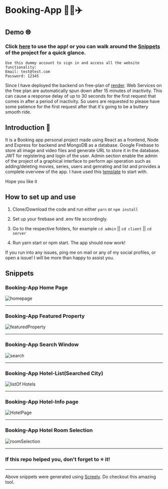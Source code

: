 # Booking-App 🏨🚗✈️

## Demo 🌐
### Click [here](https://booking-app-akj.netlify.app/) to use the app! or you can walk around the [Snippets](https://github.com/akj0712/Booking-App#snippets) of the project for a quick glance.

```
Use this dummy account to sign in and access all the website functionality:
Email: test@test.com
Password: 12345
```

Since I have deployed the backend on free-plan of [render](https://render.com/). Web Services on the free plan are automatically spun down after 15 minutes of inactivity. This can cause a response delay of up to 30 seconds for the first request that comes in after a period of inactivity. So users are requested to please have some patience for the first request after that it's going to be a buttery smooth ride.

## Introduction 👋

It is a Booking app personal project made using React as a frontend, Node and Express for backend and MongoDB as a database. Google Firebase to store all image and video files and generate URL to store it in the database. JWT for registering and login of the user.
Admin section enable the admin of the project of a graphical interface to perform api operation such as adding/deleting movies, series, users and genrating and list and provides a complete overview of the app. I have used this [template](https://github.com/safak/youtube2022/tree/react-admin) to start with.

Hope you like it

## How to set up and use

1. Clone/Download the code and run either `yarn` or `npm install`

2. Set up your firebase and .env file accordingly.

3. Go to the respective folders, for example `cd admin` || `cd client` || `cd server` 

4. Run yarn start or npm start. The app should now work!

If you run into any issues, ping me on mail or any of my social profiles, or open a issue! I will be more than happy to assist you.

## Snippets

### Booking-App Home Page
![homepage](https://user-images.githubusercontent.com/86816711/206842263-4b26e61d-97e1-4044-b645-7676375a4111.png)

<hr>

### Booking-App Featured Property
![featuredProperty](https://user-images.githubusercontent.com/86816711/206842284-b9107325-443d-4421-976c-ed431f491c03.png)

<hr>

### Booking-App Search Window
![search](https://user-images.githubusercontent.com/86816711/206842318-3acf519a-c1ed-4ae2-b708-6393abe2a180.png)

<hr>

### Booking-App Hotel-List(Searched City)
![listOf Hotels](https://user-images.githubusercontent.com/86816711/206842338-5f6f88c2-55d9-47a8-abac-e2791570f42d.png)

<hr>

### Booking-App Hotel-Info page
![HotelPage](https://user-images.githubusercontent.com/86816711/206842376-61a78b7d-3a0f-4f38-8bec-70f42b7bee72.png)

<hr>

### Booking-App Hotel Room Selection
![roomSelection](https://user-images.githubusercontent.com/86816711/206842401-8f8455ec-6b03-46bb-84d7-9d82e166a8c3.png)

<hr>

### If this repo helped you, don't forget to ⭐ it!

<hr>

Above snippets were generated using [Screely](https://chrome.google.com/webstore/detail/screely-instant-browser-m/jhggpmcfjkkaeonckilhekpkfcalgank). Do checkout this amazing tool.

